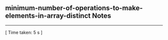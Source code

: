 <h2>minimum-number-of-operations-to-make-elements-in-array-distinct Notes</h2><hr>[ Time taken: 5 s ]